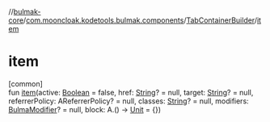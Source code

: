 //[bulmak-core](../../../index.md)/[com.mooncloak.kodetools.bulmak.components](../index.md)/[TabContainerBuilder](index.md)/[item](item.md)

# item

[common]\
fun [item](item.md)(active: [Boolean](https://kotlinlang.org/api/core/kotlin-stdlib/kotlin/-boolean/index.html) = false, href: [String](https://kotlinlang.org/api/core/kotlin-stdlib/kotlin/-string/index.html)? = null, target: [String](https://kotlinlang.org/api/core/kotlin-stdlib/kotlin/-string/index.html)? = null, referrerPolicy: AReferrerPolicy? = null, classes: [String](https://kotlinlang.org/api/core/kotlin-stdlib/kotlin/-string/index.html)? = null, modifiers: [BulmaModifier](../../com.mooncloak.kodetools.bulmak.modifier/-bulma-modifier/index.md)? = null, block: A.() -&gt; [Unit](https://kotlinlang.org/api/core/kotlin-stdlib/kotlin/-unit/index.html) = {})
